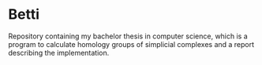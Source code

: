 # Betti
Repository containing my bachelor thesis in computer science, 
which is a program to calculate homology groups of simplicial complexes and a report describing the implementation.
